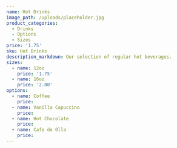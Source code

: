 ```yaml
---
name: Hot Drinks
image_path: /uploads/placeholder.jpg
product_categories:
  - Drinks
  - Options
  - Sizes
price: '1.75'
sku: Hot Drinks
description_markdown: Our selection of regular hot beverages.
sizes:
  - name: 12oz
    price: '1.75'
  - name: 16oz
    price: '2.00'
options:
  - name: Coffee
    price:
  - name: Vanilla Capuccino
    price:
  - name: Hot Chocolate
    price:
  - name: Cafe de Olla
    price:
---
```

